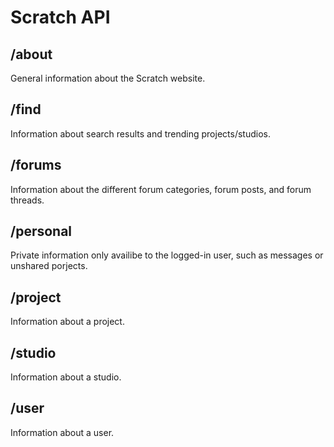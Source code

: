 # Scratch API

## /about

General information about the Scratch website.

## /find

Information about search results and trending projects/studios.

## /forums

Information about the different forum categories, forum posts, and forum threads.

## /personal

Private information only availibe to the logged-in user, such as messages or unshared porjects.

## /project

Information about a project.

## /studio

Information about a studio.

## /user

Information about a user.
